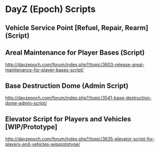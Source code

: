 DayZ (Epoch) Scripts
====================

## Vehicle Service Point [Refuel, Repair, Rearm] (Script)

## Areal Maintenance for Player Bases (Script)
http://dayzepoch.com/forum/index.php?/topic/3603-release-areal-maintenance-for-player-bases-script/

## Base Destruction Dome (Admin Script)
http://dayzepoch.com/forum/index.php?/topic/3541-base-destruction-dome-admin-script/

## Elevator Script for Players and Vehicles [WIP/Prototype]
http://dayzepoch.com/forum/index.php?/topic/3635-elevator-script-for-players-and-vehicles-wipprototype/

